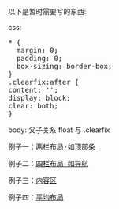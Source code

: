 以下是暂时需要写的东西:

css:

<pre>
* {
  margin: 0;
  padding: 0;
  box-sizing: border-box;
}
.clearfix:after {
content: '';
display: block;
clear: both;
}
</pre>

body:
父子关系 float 与 .clearfix

<pre>
例子一：<a href="http://js.jirengu.com/laqunacutu/9/edit"target="_blank">两栏布局-如顶部条</a> </pre>
<pre>
例子二：<a href="http://js.jirengu.com/jomubacaha/20/edit"target="_blank">四栏布局 如导航</a> </pre>
<pre>
例子三：<a href="http://js.jirengu.com/jomubacaha/20/edit"target="_blank">内容区</a> </pre>
<pre>
例子四：<a href="http://js.jirengu.com/jomubacaha/20/edit"target="_blank">平均布局</a> </pre>
